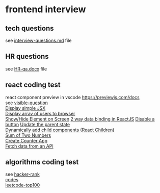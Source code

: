 # frontend interview
## tech questions
see [interview-questions.md](interview-questions.md) file   
## HR questions
see [HR-qa.docx](HR-qa.docx) file   
## react coding test    
react component preview in vscode https://previewjs.com/docs        
see [visible-question](visible-question/README.md)  
[Display simple JSX](https://codepen.io/angelo_jin/pen/wvrygZa)         
[Display array of users to browser](https://codepen.io/angelo_jin/pen/QWqQdXE)      
[Show/Hide Element on Screen](https://codepen.io/angelo_jin/pen/zYERZZL)
[2 way data binding in ReactJS](https://codepen.io/angelo_jin/pen/MWEQmqN)
[Disable a button](https://codepen.io/angelo_jin/pen/YzrazGY)
[Update the parent state](https://codepen.io/angelo_jin/pen/JjrLjOy)        
[Dynamically add child components (React Children)](https://codepen.io/angelo_jin/pen/BawrpeX)      
[Sum of Two Numbers](https://codepen.io/angelo_jin/pen/zYEWZNR)     
[Create Counter App](https://codepen.io/angelo_jin/pen/mdBxWwN)     
[Fetch data from an API](https://codepen.io/angelo_jin/pen/oNGqZpm)  
## algorithms coding test 
see [hacker-rank](hacker-rank/anagram.js)       
[codes](codes/README.md)        
[leetcode-top100](leetcode-top100/101.对称二叉树.js)        